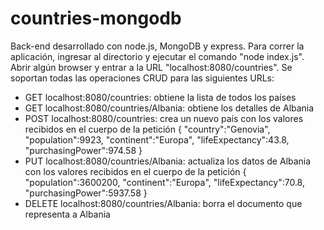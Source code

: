 # countries-mongodb
Back-end desarrollado con node.js, MongoDB y express. Para correr la aplicación, ingresar al directorio y ejecutar el comando "node index.js". Abrir algún browser y entrar a la URL "localhost:8080/countries".
Se soportan todas las operaciones CRUD para las siguientes URLs:

- GET localhost:8080/countries: obtiene la lista de todos los países
- GET localhost:8080/countries/Albania: obtiene los detalles de Albania
- POST localhost:8080/countries: crea un nuevo país con los valores recibidos en el cuerpo de la petición
{
"country":"Genovia",
"population":9923,
"continent":"Europa",
"lifeExpectancy":43.8,
"purchasingPower":974.58
}
- PUT localhost:8080/countries/Albania: actualiza los datos de Albania con los valores recibidos en el cuerpo de la petición
{
"population":3600200,
"continent":"Europa",
"lifeExpectancy":70.8,
"purchasingPower":5937.58
}
- DELETE localhost:8080/countries/Albania: borra el documento que representa a Albania
